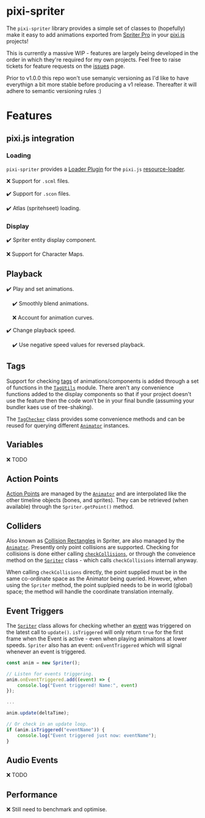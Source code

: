 # pixi-spriter

The `pixi-spriter` library provides a simple set of classes to (hopefully) make it easy to add animations exported from [Spriter Pro](https://brashmonkey.com/spriter-pro/) in your [pixi.js](https://www.pixijs.com/) projects!

This is currently a massive WIP - features are largely being developed in the order in which they're required for my own projects. Feel free to raise tickets for feature requests on the [issues](https://github.com/brinsleylogic/pixi-spriter/issues) page.

Prior to v1.0.0 this repo won't use semanyic versioning as I'd like to have everythign a bit more stable before producing a v1 release. Thereafter it will adhere to semantic versioning rules :)

# Features

## pixi.js integration

### Loading

`pixi-spriter` provides a [Loader Plugin](https://pixijs.download/dev/docs/PIXI.html#ILoaderPlugin) for the `pixi.js` [resource-loader](https://pixijs.download/dev/docs/PIXI.Loader.html).

❌ Support for `.scml` files.

✔️ Support for `.scon` files.

✔️ Atlas (spritehseet) loading.

### Display

✔️ Spriter entity display component.

❌ Support for Character Maps.

## Playback

✔️ Play and set animations.

&nbsp;&nbsp;&nbsp;&nbsp;✔️ Smoothly blend animations.

&nbsp;&nbsp;&nbsp;&nbsp;❌ Account for animation curves.

✔️ Change playback speed.

&nbsp;&nbsp;&nbsp;&nbsp;✔️ Use negative speed values for reversed playback.

## Tags

Support for checking [tags](https://brashmonkey.com/spriter_manual/adding%20tags%20to%20an%20animation.htm) of animations/components is added through a set of functions in the [`TagUtils`](src/animator/TagUtils.ts) module. There aren't any convenience functions added to the display components so that if your project doesn't use the feature then the code won't be in your final bundle (assuming your bundler kaes use of tree-shaking).

The [`TagChecker`](src/animator/TagChecker.ts) class provides some convenience methods and can be reused for querying different [`Animator`](src/animator/Animator.ts) instances.

## Variables

❌ TODO

## Action Points

[Action Points](https://brashmonkey.com/spriter_manual/adding%20spawning%20points%20to%20frames.htm) are managed by the [`Animator`](src/animator/Animator.ts) and are interpolated like the other timeline objects (bones, and sprites). They can be retrieved (when available) through the `Spriter.getPoint()` method.

## Colliders

Also known as [Collision Rectangles](https://brashmonkey.com/spriter_manual/adding%20collision%20rectangles%20to%20frames.htm) in Spriter, are also managed by the [`Animator`](src/animator/Animator.ts). Presently only point collisions are supported. Checking for collisions is done either calling [`checkCollisions`](src/animator/collision/checkCollision.ts), or through the conveience method on the [`Spriter`](src/pixi/Spriter.ts) class - which calls `checkCollisions` internall anyway.

When calling `checkCollisions` directly, the point supplied must be in the same co-ordinate space as the Animator being queried.
However, when using the `Spriter` method, the point suplpied needs to be in world (global) space; the method will handle the coordinate translation internally.

## Event Triggers

The [`Spriter`](src/pixi/Spriter.ts) class allows for checking whether an [event](https://brashmonkey.com/spriter_manual/adding%20event%20triggers%20to%20an%20animation.htm) was triggered on the latest call to `update()`. `isTriggered` will only return `true` for the first frame when the Event is active - even when playing animaitons at lower speeds. `Spriter` also has an event: `onEventTriggered` which will signal whenever an event is triggered.

```js
const anim = new Spriter();

// Listen for events triggering.
anim.onEventTriggered.add((event) => {
    console.log("Event triggered! Name:", event)
});

...

anim.update(deltaTime);

// Or check in an update loop.
if (anim.isTriggered("eventName")) {
    console.log("Event triggered just now: eventName");
}
```

## Audio Events

❌ TODO

## Performance

❌ Still need to benchmark and optimise.
